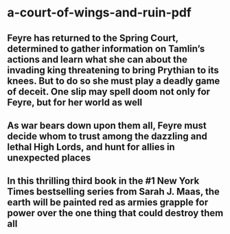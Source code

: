 # a-court-of-wings-and-ruin-pdf

## Feyre has returned to the Spring Court, determined to gather information on Tamlin’s actions and learn what she can about the invading king threatening to bring Prythian to its knees. But to do so she must play a deadly game of deceit. One slip may spell doom not only for Feyre, but for her world as well

## As war bears down upon them all, Feyre must decide whom to trust among the dazzling and lethal High Lords, and hunt for allies in unexpected places

## In this thrilling third book in the #1 New York Times bestselling series from Sarah J. Maas, the earth will be painted red as armies grapple for power over the one thing that could destroy them all

